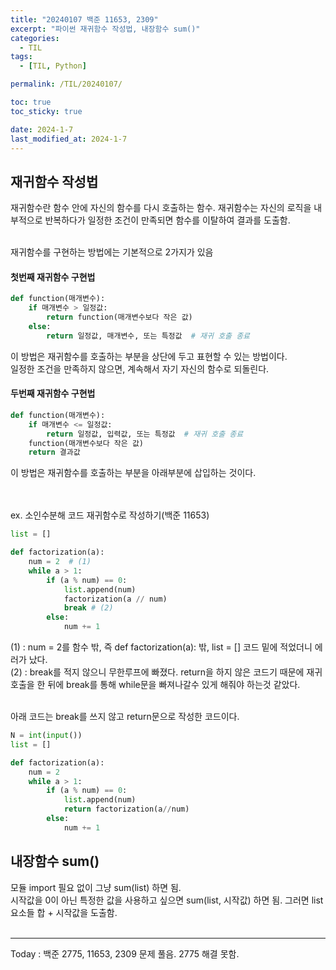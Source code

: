```yaml
---
title: "20240107 백준 11653, 2309"
excerpt: "파이썬 재귀함수 작성법, 내장함수 sum()"
categories:
  - TIL
tags:
  - [TIL, Python]

permalink: /TIL/20240107/

toc: true
toc_sticky: true

date: 2024-1-7
last_modified_at: 2024-1-7
---
```


## 재귀함수 작성법
재귀함수란 함수 안에 자신의 함수를 다시 호출하는 함수. 재귀함수는 자신의 로직을 내부적으로 반복하다가 일정한 조건이 만족되면 함수를 이탈하여 결과를 도출함.<br><br>

재귀함수를 구현하는 방법에는 기본적으로 2가지가 있음
#### 첫번째 재귀함수 구현법
```python
def function(매개변수):
    if 매개변수 > 일정값:
        return function(매개변수보다 작은 값)
    else:
        return 일정값, 매개변수, 또는 특정값  # 재귀 호출 종료 
```
이 방법은 재귀함수를 호출하는 부분을 상단에 두고 표현할 수 있는 방법이다.<br>
일정한 조건을 만족하지 않으면, 계속해서 자기 자신의 함수로 되돌린다.

#### 두번째 재귀함수 구현법
```python
def function(매개변수):
    if 매개변수 <= 일정값:
        return 일정값, 입력값, 또는 특정값  # 재귀 호출 종료
    function(매개변수보다 작은 값)
    return 결과값
```
이 방법은 재귀함수를 호출하는 부분을 아래부분에 삽입하는 것이다. <br><br><br>


ex. 소인수분해 코드 재귀함수로 작성하기(백준 11653)
```python
list = []

def factorization(a):
    num = 2  # (1)
    while a > 1:
        if (a % num) == 0:
            list.append(num)
            factorization(a // num)
            break # (2)
        else:
            num += 1
```
(1) : num = 2를 함수 밖, 즉 def factorization(a): 밖, list = [] 코드 밑에 적었더니 에러가 났다. <br>
(2) : break를 적지 않으니 무한루프에 빠졌다. return을 하지 않은 코드기 때문에 재귀 호출을 한 뒤에 break를 통해 while문을 빠져나갈수 있게 해줘야 하는것 같았다. <br><br>

아래 코드는 break를 쓰지 않고 return문으로 작성한 코드이다.
```python
N = int(input())
list = []

def factorization(a):
    num = 2
    while a > 1:
        if (a % num) == 0:
            list.append(num)
            return factorization(a//num)  
        else:
            num += 1
```

## 내장함수 sum()
모듈 import 필요 없이 그냥 sum(list) 하면 됨.<br>
시작값을 0이 아닌 특정한 값을 사용하고 싶으면 sum(list, 시작값) 하면 됨. 그러면 list 요소들 합 + 시작값을 도출함.
<br><br>
<hr>
Today : 백준 2775, 11653, 2309 문제 풀음. 2775 해결 못함.
